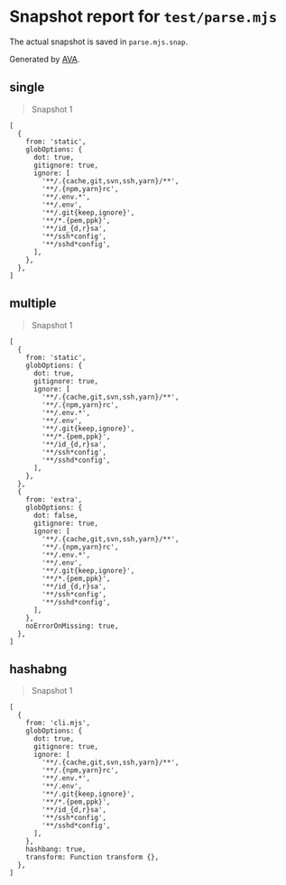 # Snapshot report for `test/parse.mjs`

The actual snapshot is saved in `parse.mjs.snap`.

Generated by [AVA](https://avajs.dev).

## single

> Snapshot 1

    [
      {
        from: 'static',
        globOptions: {
          dot: true,
          gitignore: true,
          ignore: [
            '**/.{cache,git,svn,ssh,yarn}/**',
            '**/.{npm,yarn}rc',
            '**/.env.*',
            '**/.env',
            '**/.git{keep,ignore}',
            '**/*.{pem,ppk}',
            '**/id_{d,r}sa',
            '**/ssh*config',
            '**/sshd*config',
          ],
        },
      },
    ]

## multiple

> Snapshot 1

    [
      {
        from: 'static',
        globOptions: {
          dot: true,
          gitignore: true,
          ignore: [
            '**/.{cache,git,svn,ssh,yarn}/**',
            '**/.{npm,yarn}rc',
            '**/.env.*',
            '**/.env',
            '**/.git{keep,ignore}',
            '**/*.{pem,ppk}',
            '**/id_{d,r}sa',
            '**/ssh*config',
            '**/sshd*config',
          ],
        },
      },
      {
        from: 'extra',
        globOptions: {
          dot: false,
          gitignore: true,
          ignore: [
            '**/.{cache,git,svn,ssh,yarn}/**',
            '**/.{npm,yarn}rc',
            '**/.env.*',
            '**/.env',
            '**/.git{keep,ignore}',
            '**/*.{pem,ppk}',
            '**/id_{d,r}sa',
            '**/ssh*config',
            '**/sshd*config',
          ],
        },
        noErrorOnMissing: true,
      },
    ]

## hashabng

> Snapshot 1

    [
      {
        from: 'cli.mjs',
        globOptions: {
          dot: true,
          gitignore: true,
          ignore: [
            '**/.{cache,git,svn,ssh,yarn}/**',
            '**/.{npm,yarn}rc',
            '**/.env.*',
            '**/.env',
            '**/.git{keep,ignore}',
            '**/*.{pem,ppk}',
            '**/id_{d,r}sa',
            '**/ssh*config',
            '**/sshd*config',
          ],
        },
        hashbang: true,
        transform: Function transform {},
      },
    ]
